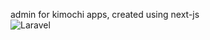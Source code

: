 admin for kimochi apps, created using next-js <br>
![Laravel](https://1.bp.blogspot.com/-DFTQ8fr72eA/Xvgv3-s_6YI/AAAAAAAABDQ/FOIEhv-YTB0OGOY6hMCEUnlhaHYFrovpACLcBGAsYHQ/s1600/Larave-1.gif)
